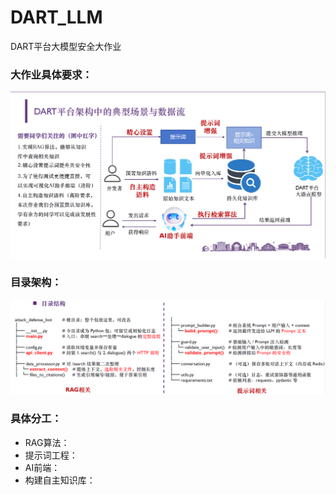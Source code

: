# DART_LLM
DART平台大模型安全大作业

### 大作业具体要求：
![大作业具体要求](./assets/need.png)

### 目录架构：
![目录架构](./assets/structure.png)

### 具体分工：
- RAG算法：
- 提示词工程：
- AI前端：
- 构建自主知识库：